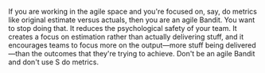 If you are working in the agile space and you're focused on, say, do metrics like original estimate versus actuals, then you are an agile Bandit. You want to stop doing that. It reduces the psychological safety of your team. It creates a focus on estimation rather than actually delivering stuff, and it encourages teams to focus more on the output—more stuff being delivered—than the outcomes that they're trying to achieve. Don't be an agile Bandit and don't use S do metrics.